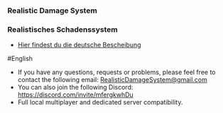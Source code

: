 ### Realistic Damage System
### Realistisches Schadenssystem

- [Hier findest du die deutsche Bescheibung](#Deutsch)

#English

- If you have any questions, requests or problems, please feel free to contact the following email: RealisticDamageSystem@gmail.com
- You can also join the following Discord: https://discord.com/invite/mfergkwhDu
- Full local multiplayer and dedicated server compatibility.


